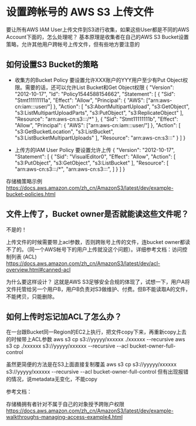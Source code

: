 # 设置跨帐号的 AWS S3 上传文件

要让所有AWS IAM User上传文件到S3进行收集，如果这些User都是不同的AWS Account下面的，怎么处理呢？
基本原理是收集者在自己的AWS S3 Bucket设置策略，允许其他用户跨帐号上传文件，但有些地方要注意的

## 如何设置S3 Bucket的策略

* 收集方的Bucket Policy 要设置允许XXX账户的YYY用户至少有Put Object权限。需要的话，还可以允许List Bucket和Get Object权限
    {
        "Version": "2012-10-17",
        "Id": "Policy1544588154662",
        "Statement": [
            {
                "Sid": "Stmt11111111a",
                "Effect": "Allow",
                "Principal": {
                    "AWS": ["arn:aws-cn:iam::<accountNumber>:user/<username>"]
                },
                "Action": [
                    "s3:AbortMultipartUpload",
                    "s3:GetObject",
                    "s3:ListMultipartUploadParts",
                    "s3:PutObject",
                    "s3:ReplicateObject"
                ],
                "Resource": "arn:aws-cn:s3:::<bucketname>/*"
            },
            {
                "Sid": "Stmt11111111b",
                "Effect": "Allow",
                "Principal": {
                    "AWS": ["arn:aws-cn:iam::<accountNumber>:user/<username>"]
                },
                "Action": [
                    "s3:GetBucketLocation",
                    "s3:ListBucket",
                    "s3:ListBucketMultipartUploads"
                ],
                "Resource": "arn:aws-cn:s3:::<bucketname>"
            }
        ]
    }


* 上传方的IAM User Policy 要设置允许上传
    {
        "Version": "2012-10-17",
        "Statement": [
            {
                "Sid": "VisualEditor0",
                "Effect": "Allow",
                "Action": [
                    "s3:PutObject",
                    "s3:GetObject",
                    "s3:ListBucket"
                ],
                "Resource": [
                    "arn:aws-cn:s3:::<bucketname>/*",
                    "arn:aws-cn:s3:::<bucketname>",
                ]
            }
        ]
    }

存储桶策略示例
https://docs.aws.amazon.com/zh_cn/AmazonS3/latest/dev/example-bucket-policies.html

## 文件上传了，Bucket owner是否就能读这些文件呢？

不是的！

上传文件的时候需要带上acl参数，否则跨账号上传的文件，连bucket owner都读不了的。（同一个AWS帐号下的用户上传就没这个问题）。详细参考文档：访问控制列表 (ACL)
https://docs.aws.amazon.com/zh_cn/AmazonS3/latest/dev/acl-overview.html#canned-acl

为什么要这样设计？
这就是AWS S3足够安全合规的体现了，试想一下，用户A将文件托管给另一个用户B，用户B负责对S3做维护、付费。但B不能读取A的文件，不能拷贝，只能删除。

## 如何上传时忘记加ACL了怎么办？

在一台跟Bucket同一Region的EC2上执行，把文件copy下来，再重新copy上去的时候带上ACL参数
aws s3 cp s3://yyyyy/xxxxxx ./xxxxxx --recursive
aws s3 cp ./xxxxxx s3://yyyyy/xxxxxx --recursive --acl bucket-owner-full-control

虽然更简便的方法是在S3上面直接复制覆盖
aws s3 cp s3://yyyyy/xxxxxx s3://yyyyy/xxxxxx --recursive --acl bucket-owner-full-control
但有出现报错的情况，说metadata无变化，不能copy

参考文档：

存储桶拥有者针对不属于自己的对象授予跨账户权限
https://docs.aws.amazon.com/zh_cn/AmazonS3/latest/dev/example-walkthroughs-managing-access-example4.html
